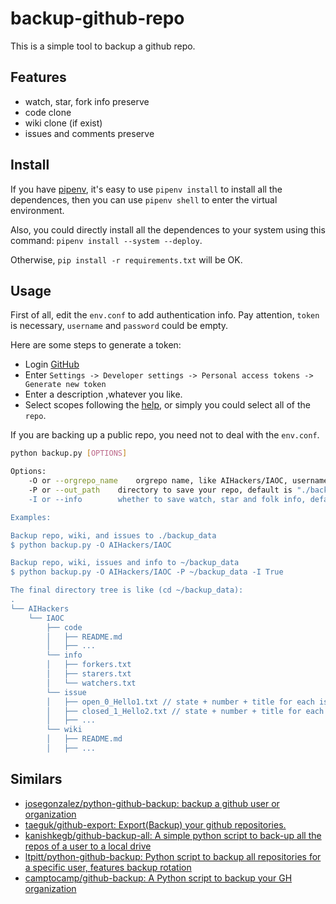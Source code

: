 # backup-github-repo
This is a simple tool to backup a github repo.

## Features

- watch, star, fork info preserve
- code clone
- wiki clone (if exist)
- issues and comments preserve

## Install

If you have [pipenv](https://github.com/pypa/pipenv), it's easy to use `pipenv install` to install all the dependences, then you can use `pipenv shell` to enter the virtual environment. 

Also, you could directly install all the dependences to your system using this command: `pipenv install --system --deploy`.

Otherwise, `pip install -r requirements.txt` will be OK.

## Usage

First of all, edit the `env.conf` to add authentication info. Pay attention, `token` is necessary, `username` and `password` could be empty.

Here are some steps to generate a token:

- Login [GitHub](https://github.com)
- Enter `Settings -> Developer settings -> Personal access tokens -> Generate new token`
- Enter a description ,whatever you like.
- Select scopes following the [help](https://developer.github.com/apps/building-oauth-apps/understanding-scopes-for-oauth-apps/), or simply you could select all of the `repo`.

If you are backing up a public repo, you need not to deal with the `env.conf`.

```bash
python backup.py [OPTIONS]

Options:
	-O or --orgrepo_name	orgrepo name, like AIHackers/IAOC, username/reponame
	-P or --out_path	directory to save your repo, default is "./backup_data
	-I or --info		whether to save watch, star and folk info, default is False

Examples:

Backup repo, wiki, and issues to ./backup_data
$ python backup.py -O AIHackers/IAOC

Backup repo, wiki, issues and info to ~/backup_data
$ python backup.py -O AIHackers/IAOC -P ~/backup_data -I True

The final directory tree is like (cd ~/backup_data):
.
└── AIHackers
    └── IAOC
    	├── code
    	│   ├── README.md
    	│   ├── ...
        └── info
        │   ├── forkers.txt
        │   ├── starers.txt
        │   └── watchers.txt
        └── issue
        │   ├── open_0_Hello1.txt // state + number + title for each issue
        │   ├── closed_1_Hello2.txt // state + number + title for each issue
        │   ├── ...
        └── wiki
        │   ├── README.md
    	│   ├── ...
```

## Similars

- [josegonzalez/python-github-backup: backup a github user or organization](https://github.com/josegonzalez/python-github-backup)
- [taeguk/github-export: Export(Backup) your github repositories.](https://github.com/taeguk/github-export)
- [kanishkegb/github-backup-all: A simple python script to back-up all the repos of a user to a local drive](https://github.com/kanishkegb/github-backup-all)
- [ltpitt/python-github-backup: Python script to backup all repositories for a specific user, features backup rotation](https://github.com/ltpitt/python-github-backup)
- [camptocamp/github-backup: A Python script to backup your GH organization](https://github.com/camptocamp/github-backup)

